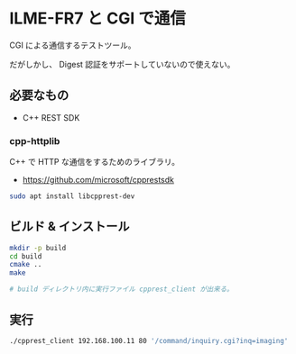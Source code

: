 # ILME-FR7 と CGI で通信
CGI による通信するテストツール。

だがしかし、 Digest 認証をサポートしていないので使えない。

## 必要なもの
* C++ REST SDK

### cpp-httplib
C++ で HTTP な通信をするためのライブラリ。
* https://github.com/microsoft/cpprestsdk

```bash
sudo apt install libcpprest-dev
```

## ビルド & インストール
```bash
mkdir -p build
cd build
cmake ..
make

# build ディレクトリ内に実行ファイル cpprest_client が出来る。
```

## 実行
```bash
./cpprest_client 192.168.100.11 80 '/command/inquiry.cgi?inq=imaging'
```
